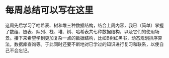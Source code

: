 ﻿# 每周总结可以写在这里
这周先后学习了哈希表、树和堆三种数据结构，结合上周内容，我已（简单）掌握了数组、链表、队列、栈、堆、树、哈希表共七种数据结构，以及它们的使用场景。接下来希望学到更加复杂一点的数据结构，比如B树红黑书，动态规划排序算法，数据库查询等。于此同时还要不断地对已学过的知识进行复习和联系，以使自己不会忘记。